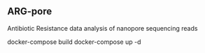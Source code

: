 ## ARG-pore
Antibiotic Resistance data analysis of nanopore sequencing reads

docker-compose build
docker-compose up -d